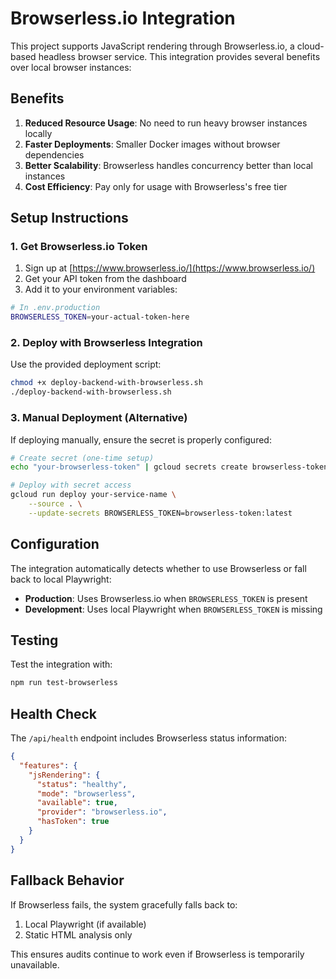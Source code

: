 # Browserless.io Integration

This project supports JavaScript rendering through Browserless.io, a cloud-based headless browser service. This integration provides several benefits over local browser instances:

## Benefits

1. **Reduced Resource Usage**: No need to run heavy browser instances locally
2. **Faster Deployments**: Smaller Docker images without browser dependencies
3. **Better Scalability**: Browserless handles concurrency better than local instances
4. **Cost Efficiency**: Pay only for usage with Browserless's free tier

## Setup Instructions

### 1. Get Browserless.io Token

1. Sign up at [https://www.browserless.io/](https://www.browserless.io/)
2. Get your API token from the dashboard
3. Add it to your environment variables:

```bash
# In .env.production
BROWSERLESS_TOKEN=your-actual-token-here
```

### 2. Deploy with Browserless Integration

Use the provided deployment script:

```bash
chmod +x deploy-backend-with-browserless.sh
./deploy-backend-with-browserless.sh
```

### 3. Manual Deployment (Alternative)

If deploying manually, ensure the secret is properly configured:

```bash
# Create secret (one-time setup)
echo "your-browserless-token" | gcloud secrets create browserless-token --data-file=-

# Deploy with secret access
gcloud run deploy your-service-name \
    --source . \
    --update-secrets BROWSERLESS_TOKEN=browserless-token:latest
```

## Configuration

The integration automatically detects whether to use Browserless or fall back to local Playwright:

- **Production**: Uses Browserless.io when `BROWSERLESS_TOKEN` is present
- **Development**: Uses local Playwright when `BROWSERLESS_TOKEN` is missing

## Testing

Test the integration with:

```bash
npm run test-browserless
```

## Health Check

The `/api/health` endpoint includes Browserless status information:

```json
{
  "features": {
    "jsRendering": {
      "status": "healthy",
      "mode": "browserless",
      "available": true,
      "provider": "browserless.io",
      "hasToken": true
    }
  }
}
```

## Fallback Behavior

If Browserless fails, the system gracefully falls back to:
1. Local Playwright (if available)
2. Static HTML analysis only

This ensures audits continue to work even if Browserless is temporarily unavailable.